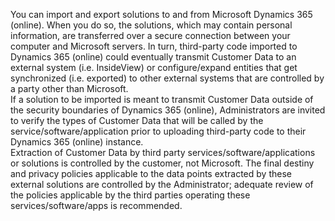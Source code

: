 You can import and export solutions to and from Microsoft Dynamics 365 (online). When you do so, the solutions, which may contain personal information, are transferred over a secure connection between your computer and Microsoft servers. In turn, third-party code imported to Dynamics 365 (online) could eventually transmit Customer Data to an external system (i.e. InsideView) or configure/expand entities that get synchronized (i.e. exported) to other external systems that are controlled by a party other than Microsoft.  
If a solution to be imported is meant to transmit Customer Data outside of the security boundaries of Dynamics 365 (online), Administrators are invited to verify the types of Customer Data that will be called by the service/software/application prior to uploading third-party code to their Dynamics 365 (online) instance.  
 Extraction of Customer Data by third party services/software/applications or solutions is controlled by the customer, not Microsoft. The final destiny and privacy policies applicable to the data points extracted by these external solutions are controlled by the Administrator; adequate review of the policies applicable by the third parties operating these services/software/apps is recommended.